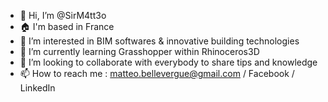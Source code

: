 - 👋 Hi, I’m @SirM4tt3o
- 🏠 I'm based in France
- 👀 I’m interested in BIM softwares & innovative building technologies
- 🌱 I’m currently learning Grasshopper within Rhinoceros3D
- 💞️ I’m looking to collaborate with everybody to share tips and knowledge
- 📫 How to reach me : matteo.bellevergue@gmail.com / Facebook / LinkedIn
